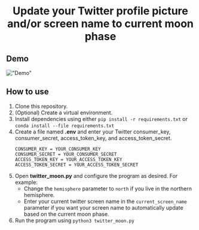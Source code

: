<h1 style="text-align: center; font-weight: bold;">Update your Twitter profile picture and/or screen name to current moon phase</h1>

## Demo

!["Demo"](demo.gif "Demo")

## How to use
1. Clone this repository.
2. (Optional) Create a virtual environment.
3. Install dependencies using either `pip install -r requirements.txt` or `conda install --file requirements.txt`
4. Create a file named **.env** and enter your Twitter consumer_key, consumer_secret, access_token_key, and access_token_secret.
    ```
    CONSUMER_KEY = YOUR_CONSUMER_KEY
    CONSUMER_SECRET = YOUR_CONSUMER_SECRET
    ACCESS_TOKEN_KEY = YOUR_ACCESS_TOKEN_KEY
    ACCESS_TOKEN_SECRET = YOUR_ACCESS_TOKEN_SECRET  
    ```
5. Open **twitter_moon.py** and configure the program as desired. For example:
   - Change the `hemisphere` parameter to `north` if you live in the northern hemisphere.
   - Enter your current twitter screen name in the `current_screen_name` parameter if you want your screen name to automatically update based on the current moon phase.
6. Run the program using `python3 twitter_moon.py`